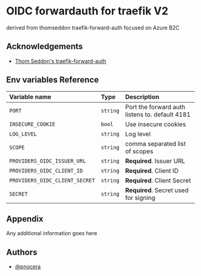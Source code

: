 
# OIDC forwardauth for traefik V2

derived from thomseddon traefik-forward-auth focused on Azure B2C


## Acknowledgements

 - [Thom Seddon's traefik-forward-auth](https://github.com/thomseddon/traefik-forward-auth)

  
## Env variables Reference


| Variable name | Type     | Description                |
| :-------- | :------- | :------------------------- |
| `PORT` | `string` | Port the forward auth listens to. default 4181 |
| `INSECURE_COOKIE` | `bool` | Use insecure cookies |
| `LOG_LEVEL` | `string` | Log level |
| `SCOPE` | `string` | comma separated list of scopes |
| `PROVIDERS_OIDC_ISSUER_URL` | `string` | **Required**. Issuer URL |
| `PROVIDERS_OIDC_CLIENT_ID` | `string` | **Required**. Client ID |
| `PROVIDERS_OIDC_CLIENT_SECRET` | `string` | **Required**. Client Secret |
| `SECRET` | `string` | **Required**. Secret used for signing |


  
## Appendix

Any additional information goes here

  
## Authors

- [@pnocera](https://www.github.com/pnocera)

  